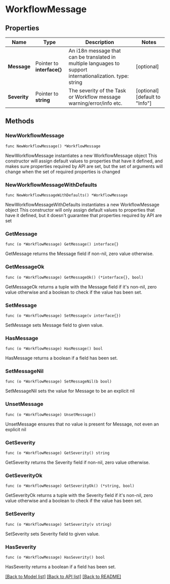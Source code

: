 # WorkflowMessage

## Properties

Name | Type | Description | Notes
------------ | ------------- | ------------- | -------------
**Message** | Pointer to **interface{}** | An i18n message that can be translated in multiple languages to support internationalization. type: string | [optional] 
**Severity** | Pointer to **string** | The severity of the Task or Workflow message warning/error/info etc. | [optional] [default to "Info"]

## Methods

### NewWorkflowMessage

`func NewWorkflowMessage() *WorkflowMessage`

NewWorkflowMessage instantiates a new WorkflowMessage object
This constructor will assign default values to properties that have it defined,
and makes sure properties required by API are set, but the set of arguments
will change when the set of required properties is changed

### NewWorkflowMessageWithDefaults

`func NewWorkflowMessageWithDefaults() *WorkflowMessage`

NewWorkflowMessageWithDefaults instantiates a new WorkflowMessage object
This constructor will only assign default values to properties that have it defined,
but it doesn't guarantee that properties required by API are set

### GetMessage

`func (o *WorkflowMessage) GetMessage() interface{}`

GetMessage returns the Message field if non-nil, zero value otherwise.

### GetMessageOk

`func (o *WorkflowMessage) GetMessageOk() (*interface{}, bool)`

GetMessageOk returns a tuple with the Message field if it's non-nil, zero value otherwise
and a boolean to check if the value has been set.

### SetMessage

`func (o *WorkflowMessage) SetMessage(v interface{})`

SetMessage sets Message field to given value.

### HasMessage

`func (o *WorkflowMessage) HasMessage() bool`

HasMessage returns a boolean if a field has been set.

### SetMessageNil

`func (o *WorkflowMessage) SetMessageNil(b bool)`

 SetMessageNil sets the value for Message to be an explicit nil

### UnsetMessage
`func (o *WorkflowMessage) UnsetMessage()`

UnsetMessage ensures that no value is present for Message, not even an explicit nil
### GetSeverity

`func (o *WorkflowMessage) GetSeverity() string`

GetSeverity returns the Severity field if non-nil, zero value otherwise.

### GetSeverityOk

`func (o *WorkflowMessage) GetSeverityOk() (*string, bool)`

GetSeverityOk returns a tuple with the Severity field if it's non-nil, zero value otherwise
and a boolean to check if the value has been set.

### SetSeverity

`func (o *WorkflowMessage) SetSeverity(v string)`

SetSeverity sets Severity field to given value.

### HasSeverity

`func (o *WorkflowMessage) HasSeverity() bool`

HasSeverity returns a boolean if a field has been set.


[[Back to Model list]](../README.md#documentation-for-models) [[Back to API list]](../README.md#documentation-for-api-endpoints) [[Back to README]](../README.md)


